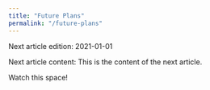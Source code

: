 ```yaml
---
title: "Future Plans"
permalink: "/future-plans"
---
```


Next article edition: 2021-01-01

Next article content: This is the content of the next article.

Watch this space!
